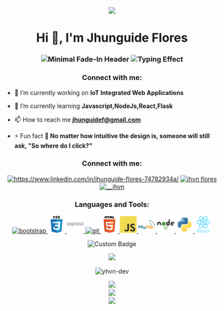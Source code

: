 

<p align="center">
   <img align="center" src="https://capsule-render.vercel.app/api?type=waving&color=gradient&height=200&section=header&text=Welcome%20to%20My%20Profile&fontSize=40&fontColor=fff"/>
</p>


<h1 align="center">Hi 👋, I'm Jhunguide Flores</h1>

<h3 align="center">
   
<!-- Capsule Header -->
<img src="https://capsule-render.vercel.app/api?type=rect&color=gradient&height=30&section=header&fontSize=16&animation=fadeIn&fontColor=ffffff" alt="Minimal Fade-In Header"/>

<!-- Typing Animation -->
<img src="https://readme-typing-svg.demolab.com?font=Poppins&size=22&duration=3000&pause=500&color=ffffff&center=true&width=600&lines=Full+Stack+Web+Developer;UI%2FUX+Enthusiast;Future+Oriented" alt="Typing Effect"/>

</h3>


<h3 align="center">Connect with me:</h3>

<p align="center">
   
   - 🔭 I’m currently working on **IoT Integrated Web Applications**
   
   - 🌱 I’m currently learning **Javascript,NodeJs,React,Flask**
   
   - 📫 How to reach me **jhunguidef@gmail.com**
   
   - ⚡ Fun fact **🧪 No matter how intuitive the design is, someone will still ask, "So where do I click?"**
   
</p>


<h3 align="center">Connect with me:</h3>
<p align="center">
<a href="https://linkedin.com/in/https://www.linkedin.com/in/jhunguide-flores-74782934a/" target="blank"><img align="center" src="https://raw.githubusercontent.com/rahuldkjain/github-profile-readme-generator/master/src/images/icons/Social/linked-in-alt.svg" alt="https://www.linkedin.com/in/jhunguide-flores-74782934a/" height="30" width="40" /></a>
<a href="https://fb.com/jhvn flores" target="blank"><img align="center" src="https://raw.githubusercontent.com/rahuldkjain/github-profile-readme-generator/master/src/images/icons/Social/facebook.svg" alt="jhvn flores" height="30" width="40" /></a>
<a href="https://instagram.com/__jhvn" target="blank"><img align="center" src="https://raw.githubusercontent.com/rahuldkjain/github-profile-readme-generator/master/src/images/icons/Social/instagram.svg" alt="__jhvn" height="30" width="40" /></a>
</p>

<h3 align="center">Languages and Tools:</h3>

<p align="center"> <a href="https://getbootstrap.com" target="_blank" rel="noreferrer"> <img src="https://github.com/yhvn-dev/yhun-ui-kit/blob/master/Tech%20Icons/Bootstrap.png
" alt="bootstrap" width="40" height="40"/> </a> <a href="https://www.w3schools.com/css/" target="_blank" rel="noreferrer"> <img src="https://raw.githubusercontent.com/devicons/devicon/master/icons/css3/css3-original-wordmark.svg" alt="css3" width="40" height="40"/> </a> <a href="https://expressjs.com" target="_blank" rel="noreferrer"> <img src="https://raw.githubusercontent.com/devicons/devicon/master/icons/express/express-original-wordmark.svg" alt="express" width="40" height="40"/> </a> <a href="https://git-scm.com/" target="_blank" rel="noreferrer"> <img src="https://www.vectorlogo.zone/logos/git-scm/git-scm-icon.svg" alt="git" width="40" height="40"/> </a> <a href="https://www.w3.org/html/" target="_blank" rel="noreferrer"> <img src="https://raw.githubusercontent.com/devicons/devicon/master/icons/html5/html5-original-wordmark.svg" alt="html5" width="40" height="40"/> </a> <a href="https://developer.mozilla.org/en-US/docs/Web/JavaScript" target="_blank" rel="noreferrer"> <img src="https://raw.githubusercontent.com/devicons/devicon/master/icons/javascript/javascript-original.svg" alt="javascript" width="40" height="40"/> </a> <a href="https://www.mysql.com/" target="_blank" rel="noreferrer"> <img src="https://raw.githubusercontent.com/devicons/devicon/master/icons/mysql/mysql-original-wordmark.svg" alt="mysql" width="40" height="40"/> </a> <a href="https://nodejs.org" target="_blank" rel="noreferrer"> <img src="https://raw.githubusercontent.com/devicons/devicon/master/icons/nodejs/nodejs-original-wordmark.svg" alt="nodejs" width="40" height="40"/> </a> <a href="https://www.python.org" target="_blank" rel="noreferrer"> <img src="https://raw.githubusercontent.com/devicons/devicon/master/icons/python/python-original.svg" alt="python" width="40" height="40" style="border-radius:10;"/> </a> <a href="https://reactjs.org/" target="_blank" rel="noreferrer"> <img src="https://raw.githubusercontent.com/devicons/devicon/master/icons/react/react-original-wordmark.svg" alt="react" width="40" height="40"/> </a> 
   
</p>

<p align="center">
  <img src="https://img.shields.io/badge/Hello-World-ff7eb3?style=for-the-badge&logo=github&logoColor=white&labelColor=8e44ad" alt="Custom Badge"/>
</p>

<p align="center">
   <img src="https://github-profile-trophy.vercel.app/?username=yhvn-dev&theme=onedark&no-frame=true&column=7&margin-w=10&margin-h=10" />
</p>

<p align="center">
  <!-- Profile Views -->
  <img src="https://komarev.com/ghpvc/?username=yhvn-dev&label=Profile%20views&color=0e75b6&style=flat-square" alt="yhvn-dev" />
</p>





<p align="center">
  <img src="https://github-readme-stats.vercel.app/api/top-langs?username=yhvn-dev&show_icons=true&locale=en&layout=compact&theme=tokyonight&bg_color=0d1117&hide_border=true" />
  <br/>
  <img src="https://github-readme-stats.vercel.app/api?username=yhvn-dev&show_icons=true&locale=en&theme=radical&bg_color=0d1117&hide_border=true" />
  <br/>
  <img src="https://github-readme-streak-stats.herokuapp.com/?user=yhvn-dev&theme=highcontrast&background=0d1117&hide_border=true"/>
</p>
